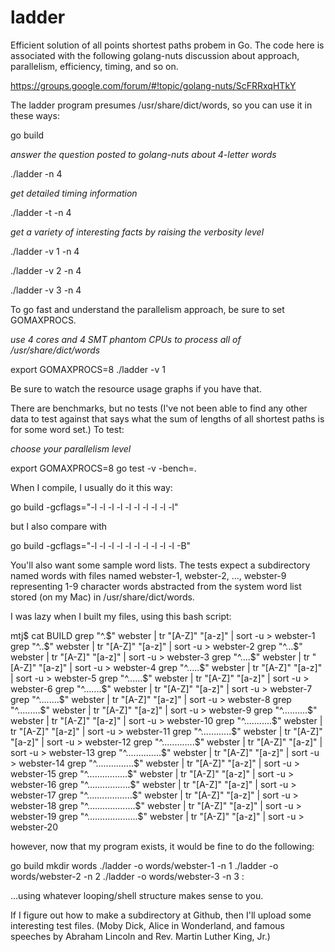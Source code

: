 ladder
======

Efficient solution of all points shortest paths probem in Go. The code here is associated with 
the following golang-nuts discussion about approach, parallelism, efficiency, timing, and so on.

https://groups.google.com/forum/#!topic/golang-nuts/ScFRRxqHTkY

The ladder program presumes /usr/share/dict/words, so you can use it in these ways:

go build

_answer the question posted to golang-nuts about 4-letter words_

./ladder -n 4

_get detailed timing information_

./ladder -t -n 4

_get a variety of interesting facts by raising the verbosity level_

./ladder -v 1 -n 4

./ladder -v 2 -n 4

./ladder -v 3 -n 4

To go fast and understand the parallelism approach, be sure to set GOMAXPROCS.

_use 4 cores and 4 SMT phantom CPUs to process all of /usr/share/dict/words_

export GOMAXPROCS=8
./ladder -v 1

Be sure to watch the resource usage graphs if you have that.

There are benchmarks, but no tests (I've not been able to find any other data to test against that 
says what the sum of lengths of all shortest paths is for some word set.) To test:

_choose your parallelism level_

export GOMAXPROCS=8
go test -v -bench=.

When I compile, I usually do it this way:

go build -gcflags="-l -l -l -l -l -l -l -l -l -l"

but I also compare with

go build -gcflags="-l -l -l -l -l -l -l -l -l -l -B"

You'll also want some sample word lists. The tests expect a subdirectory named words with files 
named webster-1, webster-2, ..., webster-9 representing 1-9 character words abstracted from the 
system word list stored (on my Mac) in /usr/share/dict/words.

I was lazy when I built my files, using this bash script:

mtj$ cat BUILD 
grep "^.$" webster | tr "[A-Z]" "[a-z]" | sort -u > webster-1
grep "^..$" webster | tr "[A-Z]" "[a-z]" | sort -u > webster-2
grep "^...$" webster | tr "[A-Z]" "[a-z]" | sort -u > webster-3
grep "^....$" webster | tr "[A-Z]" "[a-z]" | sort -u > webster-4
grep "^.....$" webster | tr "[A-Z]" "[a-z]" | sort -u > webster-5
grep "^......$" webster | tr "[A-Z]" "[a-z]" | sort -u > webster-6
grep "^.......$" webster | tr "[A-Z]" "[a-z]" | sort -u > webster-7
grep "^........$" webster | tr "[A-Z]" "[a-z]" | sort -u > webster-8
grep "^.........$" webster | tr "[A-Z]" "[a-z]" | sort -u > webster-9
grep "^..........$" webster | tr "[A-Z]" "[a-z]" | sort -u > webster-10
grep "^...........$" webster | tr "[A-Z]" "[a-z]" | sort -u > webster-11
grep "^............$" webster | tr "[A-Z]" "[a-z]" | sort -u > webster-12
grep "^.............$" webster | tr "[A-Z]" "[a-z]" | sort -u > webster-13
grep "^..............$" webster | tr "[A-Z]" "[a-z]" | sort -u > webster-14
grep "^...............$" webster | tr "[A-Z]" "[a-z]" | sort -u > webster-15
grep "^................$" webster | tr "[A-Z]" "[a-z]" | sort -u > webster-16
grep "^.................$" webster | tr "[A-Z]" "[a-z]" | sort -u > webster-17
grep "^..................$" webster | tr "[A-Z]" "[a-z]" | sort -u > webster-18
grep "^...................$" webster | tr "[A-Z]" "[a-z]" | sort -u > webster-19
grep "^....................$" webster | tr "[A-Z]" "[a-z]" | sort -u > webster-20

however, now that my program exists, it would be fine to do the following:

go build 
mkdir words
./ladder -o words/webster-1 -n 1
./ladder -o words/webster-2 -n 2
./ladder -o words/webster-3 -n 3
:

...using whatever looping/shell structure makes sense to you.

If I figure out how to make a subdirectory at Github, then I'll upload some interesting 
test files. (Moby Dick, Alice in Wonderland, and famous speeches by Abraham Lincoln and 
Rev. Martin Luther King, Jr.)
